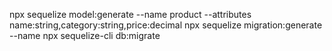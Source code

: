 npx sequelize model:generate --name product --attributes name:string,category:string,price:decimal
npx sequelize migration:generate --name <nombre-de-la-migracion>
npx sequelize-cli db:migrate